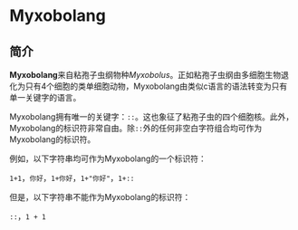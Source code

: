 # Myxobolang

## 简介

**Myxobolang**来自粘孢子虫纲物种*Myxobolus*。正如粘孢子虫纲由多细胞生物退化为只有4个细胞的类单细胞动物，Myxobolang由类似c语言的语法转变为只有单一关键字的语言。

Myxobolang拥有唯一的关键字：`::`。这也象征了粘孢子虫的四个细胞核。此外，Myxobolang的标识符非常自由。除`::`外的任何非空白字符组合均可作为Myxobolang的标识符。

例如，以下字符串均可作为Myxobolang的一个标识符：

`1+1`，`你好`，`1+你好`，`1+"你好"`，`1+::`

但是，以下字符串不能作为Myxobolang的标识符：

`::`，`1 + 1`
